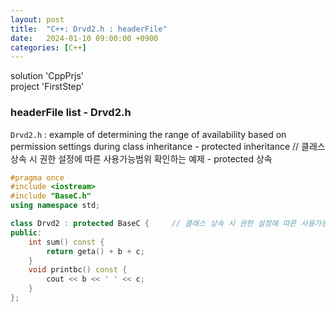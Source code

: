 ```yaml
---
layout: post
title:  "C++: Drvd2.h : headerFile"
date:   2024-01-10 09:00:00 +0900
categories: [C++]
---
```


solution 'CppPrjs'   
project 'FirstStep'   
   
### headerFile list - Drvd2.h   
`Drvd2.h` : example of determining the range of availability based on permission settings during class inheritance - protected inheritance // 클래스 상속 시 권한 설정에 따른 사용가능범위 확인하는 예제 - protected 상속   
   
```cpp
#pragma once
#include <iostream>
#include "BaseC.h"
using namespace std;

class Drvd2 : protected BaseC {		// 클래스 상속 시 권한 설정에 따른 사용가능범위 확인하는 예제 - protected 상속
public:
	int sum() const {
		return geta() + b + c;
	}
	void printbc() const {
		cout << b << ' ' << c;
	}
};
```

